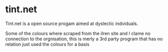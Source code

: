 # tint.net
Tint.net is a open source progam aimed at dyslectic indviduals.

Some of the colours where scraped from the ilren site and I clame no connection to the orgnisation, this is merly a 3rd party program that has no relation just used the colours for a basis
